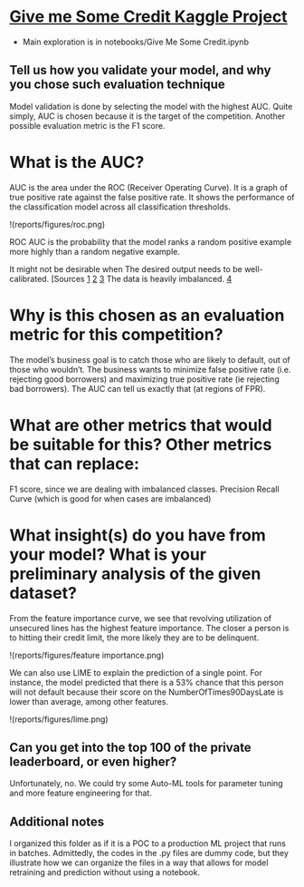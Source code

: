 # [Give me Some Credit Kaggle Project](https://www.kaggle.com/c/GiveMeSomeCredit/data)
- Main exploration is in notebooks/Give Me Some Credit.ipynb

## Tell us how you validate your model, and why you chose such evaluation technique
Model validation is done by selecting the model with the highest AUC. Quite simply, AUC is chosen because it is the target of the competition. Another possible evaluation metric is the F1 score. 

# What is the AUC? 
AUC is the area under the ROC (Receiver Operating Curve). It is a graph of true positive rate against the false positive rate. It shows the performance of the classification model across all classification thresholds. 

!(reports/figures/roc.png)

ROC AUC is the probability that the model ranks a random positive example more highly than a random negative example. 

It might not be desirable when
The desired output needs to be well-calibrated. [Sources [1](https://sinyi-chou.github.io/classification-auc/) [2](https://neptune.ai/blog/f1-score-accuracy-roc-auc-pr-auc) [3](https://www.youtube.com/watch?v=RXMu96RJj_s)
The data is heavily imbalanced. [4](https://stats.stackexchange.com/questions/262616/roc-vs-precision-recall-curves-on-imbalanced-dataset)

# Why is this chosen as an evaluation metric for this competition?
The model’s business goal is to catch those who are likely to default, out of those who wouldn’t. The business wants to minimize false positive rate (i.e. rejecting good borrowers) and maximizing true positive rate (ie rejecting bad borrowers). The AUC can tell us exactly that (at regions of FPR). 


# What are other metrics that would be suitable for this? Other metrics that can replace:
F1 score, since we are dealing with imbalanced classes.
Precision Recall Curve (which is good for when cases are imbalanced)

# What insight(s) do you have from your model? What is your preliminary analysis of the given dataset?
From the feature importance curve, we see that revolving utilization of unsecured lines has the highest feature importance. The closer a person is to hitting their credit limit, the more likely they are to be delinquent.

!(reports/figures/feature importance.png)

We can also use LIME to explain the prediction of a single point. For instance, the model predicted that there is a 53% chance that this person will not default because their score on the NumberOfTimes90DaysLate is lower than average, among other features.

!(reports/figures/lime.png)

## Can you get into the top 100 of the private leaderboard, or even higher?
Unfortunately, no. We could try some Auto-ML tools for parameter tuning and more feature engineering for that.

## Additional notes
I organized this folder as if it is a POC to a production ML project that runs in batches. Admittedly, the codes in the .py files are dummy code, but they illustrate how we can organize the files in a way that allows for model retraining and prediction without using a notebook. 
